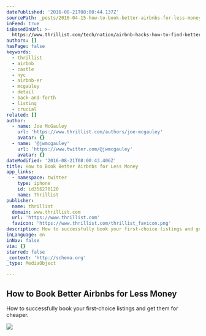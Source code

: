 ```yaml
---
datePublished: '2016-08-21T08:00:44.137Z'
sourcePath: _posts/2016-04-15-how-to-book-better-airbnbs-for-less-money.md
inFeed: true
isBasedOnUrl: >-
  https://www.thrillist.com/tech/nation/airbnb-hacks-how-to-find-better-cheaper-listings/travel
authors: []
hasPage: false
keywords:
  - thrillist
  - airbnb
  - castle
  - nyc
  - airbnb-er
  - mcgauley
  - detail
  - back-and-forth
  - listing
  - crucial
related: []
author:
  - name: Joe McGauley
    url: 'https://www.thrillist.com/authors/joe-mcgauley'
    avatar: {}
  - name: '@jwmcgauley'
    url: 'https://www.twitter.com/@jwmcgauley'
    avatar: {}
dateModified: '2016-08-21T08:00:43.406Z'
title: How to Book Better Airbnbs for Less Money
app_links:
  - namespace: twitter
    type: iphone
    id: id356278120
    name: Thrillist
publisher:
  name: thrillist
  domain: www.thrillist.com
  url: 'https://www.thrillist.com'
  favicon: 'https://www.thrillist.com/thrillist_favicon.png'
description: How to successfully book your first-choice listings and get them for cheaper.
inLanguage: en
inNav: false
via: {}
starred: false
_context: 'http://schema.org'
_type: MediaObject

---
```

<article style=""><h1>How to Book Better Airbnbs for Less Money</h1><p>How to successfully book your first-choice listings and get them for cheaper.</p><img src="https://s3-us-west-2.amazonaws.com/the-grid-img/p/43ad1631f9488b5c41ba63eb0d4ff8c377b6b850.jpg" /></article>